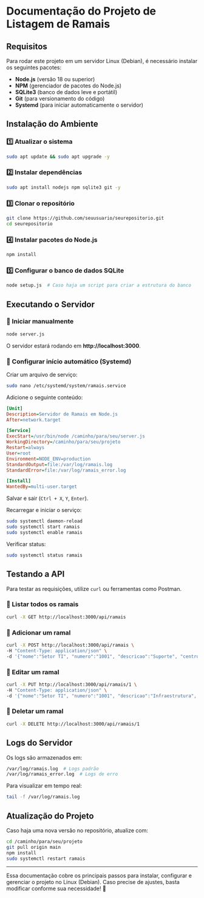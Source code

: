 # Documentação do Projeto de Listagem de Ramais

## Requisitos
Para rodar este projeto em um servidor Linux (Debian), é necessário instalar os seguintes pacotes:

- **Node.js** (versão 18 ou superior)
- **NPM** (gerenciador de pacotes do Node.js)
- **SQLite3** (banco de dados leve e portátil)
- **Git** (para versionamento do código)
- **Systemd** (para iniciar automaticamente o servidor)

## Instalação do Ambiente

### 1️⃣ Atualizar o sistema
```sh
sudo apt update && sudo apt upgrade -y
```

### 2️⃣ Instalar dependências
```sh
sudo apt install nodejs npm sqlite3 git -y
```

### 3️⃣ Clonar o repositório
```sh
git clone https://github.com/seuusuario/seurepositorio.git
cd seurepositorio
```

### 4️⃣ Instalar pacotes do Node.js
```sh
npm install
```

### 5️⃣ Configurar o banco de dados SQLite
```sh
node setup.js  # Caso haja um script para criar a estrutura do banco
```

## Executando o Servidor

### 🔹 Iniciar manualmente
```sh
node server.js
```
O servidor estará rodando em **http://localhost:3000**.

### 🔹 Configurar início automático (Systemd)

Criar um arquivo de serviço:
```sh
sudo nano /etc/systemd/system/ramais.service
```
Adicione o seguinte conteúdo:
```ini
[Unit]
Description=Servidor de Ramais em Node.js
After=network.target

[Service]
ExecStart=/usr/bin/node /caminho/para/seu/server.js
WorkingDirectory=/caminho/para/seu/projeto
Restart=always
User=root
Environment=NODE_ENV=production
StandardOutput=file:/var/log/ramais.log
StandardError=file:/var/log/ramais_error.log

[Install]
WantedBy=multi-user.target
```

Salvar e sair (`Ctrl + X`, `Y`, `Enter`).

Recarregar e iniciar o serviço:
```sh
sudo systemctl daemon-reload
sudo systemctl start ramais
sudo systemctl enable ramais
```

Verificar status:
```sh
sudo systemctl status ramais
```

## Testando a API

Para testar as requisições, utilize `curl` ou ferramentas como Postman.

### 📌 Listar todos os ramais
```sh
curl -X GET http://localhost:3000/api/ramais
```

### 📌 Adicionar um ramal
```sh
curl -X POST http://localhost:3000/api/ramais \
-H "Content-Type: application/json" \
-d '{"nome":"Setor TI", "numero":"1001", "descricao":"Suporte", "centro_custo":"TI-001"}'
```

### 📌 Editar um ramal
```sh
curl -X PUT http://localhost:3000/api/ramais/1 \
-H "Content-Type: application/json" \
-d '{"nome":"Setor TI", "numero":"1001", "descricao":"Infraestrutura", "centro_custo":"TI-002"}'
```

### 📌 Deletar um ramal
```sh
curl -X DELETE http://localhost:3000/api/ramais/1
```

## Logs do Servidor
Os logs são armazenados em:
```sh
/var/log/ramais.log  # Logs padrão
/var/log/ramais_error.log  # Logs de erro
```
Para visualizar em tempo real:
```sh
tail -f /var/log/ramais.log
```

## Atualização do Projeto

Caso haja uma nova versão no repositório, atualize com:
```sh
cd /caminho/para/seu/projeto
git pull origin main
npm install
sudo systemctl restart ramais
```

---

Essa documentação cobre os principais passos para instalar, configurar e gerenciar o projeto no Linux (Debian). Caso precise de ajustes, basta modificar conforme sua necessidade! 🚀

